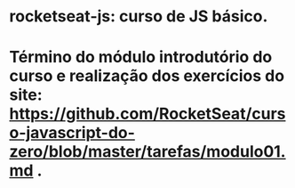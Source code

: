 # rocketseat-js: curso de JS básico.
# Término do módulo introdutório do curso e realização dos exercícios do site: https://github.com/RocketSeat/curso-javascript-do-zero/blob/master/tarefas/modulo01.md .
